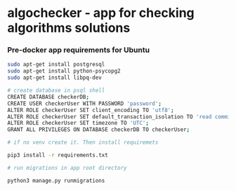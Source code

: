 # algochecker - app for checking algorithms solutions



### Pre-docker app requirements for Ubuntu

```bash
sudo apt-get install postgresql
sudo apt-get install python-psycopg2
sudo apt-get install libpq-dev

# create database in psql shell
CREATE DATABASE checkerDB;
CREATE USER checkerUser WITH PASSWORD 'password';
ALTER ROLE checkerUser SET client_encoding TO 'utf8';
ALTER ROLE checkerUser SET default_transaction_isolation TO 'read committed';
ALTER ROLE checkerUser SET timezone TO 'UTC';
GRANT ALL PRIVILEGES ON DATABASE checkerDB TO checkerUser;

# if no venv create it. Then install requiremets

pip3 install -r requirements.txt

# run migrations in app root directory

python3 manage.py runmigrations
```



